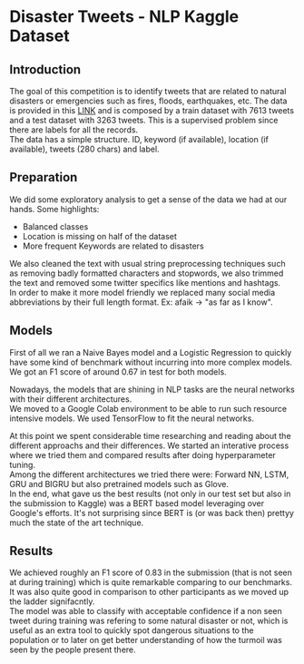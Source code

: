 # Disaster Tweets - NLP Kaggle Dataset

## Introduction
The goal of this competition is to identify tweets that are related to natural disasters or emergencies such as fires, floods, earthquakes, etc. The data is provided in this [LINK](https://www.kaggle.com/c/nlp-getting-started) and is composed by a train dataset with 7613 tweets and a test dataset with 3263 tweets. This is a supervised problem since there are labels for all the records.  
The data has a simple structure. ID, keyword (if available), location (if available), tweets (280 chars) and label.

## Preparation
We did some exploratory analysis to get a sense of the data we had at our hands. Some highlights:  
* Balanced classes
* Location is missing on half of the dataset
* More frequent Keywords are related to disasters

We also cleaned the text with usual string preprocessing techniques such as removing badly formatted characters and stopwords, we also trimmed the text and  removed some twitter specifics like mentions and hashtags.  
In order to make it more model friendly we replaced many social media abbreviations by their full length format. Ex: afaik -> "as far as I know".

## Models

First of all  we ran a Naive Bayes model and a Logistic Regression to quickly have some kind of benchmark without incurring into more complex models. We got an F1 score of around 0.67 in test for both models.

Nowadays, the models that are shining in NLP tasks are the neural networks with their different architectures.  
We moved to a Google Colab environment to be able to run such resource intensive models. We used TensorFlow to fit the neural networks.

At this point we spent considerable time researching and reading about the different approachs and their differences. We started an interative process where we tried them and compared results after doing hyperparameter tuning.  
Among the different architectures we tried there were: Forward NN, LSTM, GRU and BIGRU but also  pretrained models such as Glove.   
In the end, what gave us the best results (not only in our test set but also in the submission to Kaggle) was a BERT based model leveraging over Google's efforts. It's not surprising since BERT is (or was back then) prettyy much the state of the art technique. 

## Results

We achieved roughly an F1 score of 0.83 in the submission (that is not seen at during training) which is quite remarkable comparing to our benchmarks. It was also quite good in comparison to other participants as we moved up the ladder signifacntly.  
The model was able to classify with acceptable confidence if a non seen tweet during training was refering to some natural disaster or not, which is useful as an extra tool to quickly spot dangerous situations to the population or to later on get better understanding of how the turmoil was seen by the people present there.




